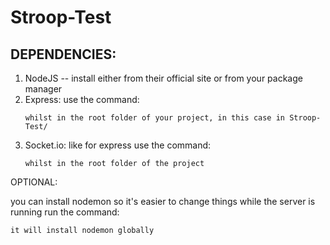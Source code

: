 # Stroop-Test

## DEPENDENCIES:

1. NodeJS -- install either from their official site or from your package manager
2. Express:
   use the command:
     ```npm install express
   whilst in the root folder of your project, in this case in Stroop-Test/
3. Socket.io:
   like for express use the command:
      ```npm install socket.io
   whilst in the root folder of the project

OPTIONAL:

you can install nodemon so it's easier to change things while the server is running
run the command:
  ```sudo npm install -g nodemon
it will install nodemon globally
